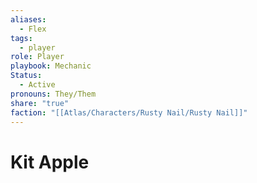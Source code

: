 ```yaml
---
aliases:
  - Flex
tags:
  - player
role: Player
playbook: Mechanic
Status:
  - Active
pronouns: They/Them
share: "true"
faction: "[[Atlas/Characters/Rusty Nail/Rusty Nail]]"
---
```




# Kit Apple

